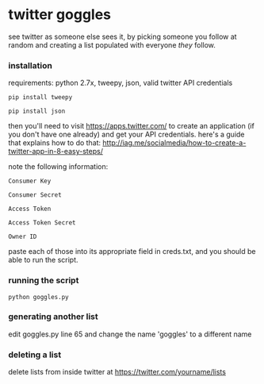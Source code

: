 # twitter goggles
see twitter as someone else sees it, by picking someone you follow at random and creating a list populated with everyone *they* follow. 

### installation
requirements: python 2.7x, tweepy, json, valid twitter API credentials

```pip install tweepy```

```pip install json```

then you'll need to visit https://apps.twitter.com/ to create an application (if you don't have one already) and get your API credentials. here's a guide that explains how to do that: http://iag.me/socialmedia/how-to-create-a-twitter-app-in-8-easy-steps/

note the following information:

```Consumer Key```

```Consumer Secret```

```Access Token```

```Access Token Secret```

```Owner ID```

paste each of those into its appropriate field in creds.txt, and you should be able to run the script.

### running the script
```python goggles.py```

### generating another list
edit goggles.py line 65 and change the name 'goggles' to a different name

### deleting a list
delete lists from inside twitter at https://twitter.com/yourname/lists